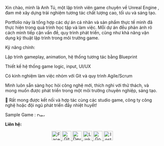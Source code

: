 Xin chào, mình là Anh Tú, một lập trình viên game chuyên về Unreal Engine , đam mê xây dựng trải nghiệm tương tác chất lượng cao, tối ưu và sáng tạo.

Portfolio này là tổng hợp các dự án cá nhân và sản phẩm thực tế mình đã thực hiện trong quá trình học tập và làm việc. Mỗi dự án đều phản ánh rõ cách mình tiếp cận vấn đề, quy trình phát triển, cũng như khả năng vận dụng kỹ thuật lập trình trong môi trường game.

Kỹ năng chính:

Lập trình gameplay, animation, hệ thống tương tác bằng Blueprint

Thiết kế hệ thống game logic, input, UI/UX

Có kinh nghiệm làm việc nhóm với Git và quy trình Agile/Scrum

Mình luôn sẵn sàng học hỏi công nghệ mới, thích nghi với thử thách, và mong muốn được phát triển trong một môi trường chuyên nghiệp, sáng tạo.

📩 Rất mong được kết nối và hợp tác cùng các studio game, công ty công nghệ hoặc đội ngũ phát triển đầy nhiệt huyết!

Sample Game :  <a href="https://drive.google.com/file/d/1WitzzpyqSLg0D0fUHFLdUWv753BbR6iD/view?usp=sharing">
    <img src="https://www.vectorlogo.zone/logos/devto/devto-icon.svg" alt="DevTo" height="10" width="30">
  </a>

**Liên hệ:**  
<p align="center">
  <a href="https://www.facebook.com/LeAnhTu.Sabo1/">
    <img src="https://www.vectorlogo.zone/logos/facebook/facebook-official.svg" alt="Facebook" height="30" width="30">
  </a>
	
  <a href="https://github.com/Sabo2022">
    <img src="https://www.vectorlogo.zone/logos/github/github-tile.svg" alt="Github" height="30" width="30">
  </a>
  
  <a href="https://sabo2022.github.io/SaboPortfolio/">
    <img src="https://www.vectorlogo.zone/logos/devto/devto-icon.svg" alt="DevTo" height="30" width="30">
  </a>
	
  <a href="https://www.linkedin.com/in/LeAnhTu2022/">
    <img src="https://www.vectorlogo.zone/logos/linkedin/linkedin-icon.svg" alt="Linkedin" height="30" width="30">
  </a>
  
  <a href="mailto:leanhtu.sabo1@gmail.com">
    <img src="https://www.vectorlogo.zone/logos/google/google-icon.svg" alt="Google" height="30" width="30">
  </a>
	
  <a href="https://www.instagram.com/_sabo.one/">
    <img src="https://www.vectorlogo.zone/logos/instagram/instagram-icon.svg" alt="Instagram" height="30" width="30">
  </a>
</p>
